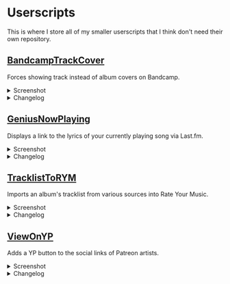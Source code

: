 # Userscripts

This is where I store all of my smaller userscripts that I think don't need their own repository.

## [BandcampTrackCover](https://raw.github.com/TheLastZombie/userscripts/master/BandcampTrackCover.user.js)

Forces showing track instead of album covers on Bandcamp.

<details>

<summary>Screenshot</summary>

![](https://raw.githubusercontent.com/TheLastZombie/userscripts/master/BandcampTrackCover.png)

</details>

<details>

<summary>Changelog</summary>

### Version 1.0.1
- Add `@downloadURL`

### Version 1.0.0
- Initial release

</details>

## [GeniusNowPlaying](https://raw.github.com/TheLastZombie/userscripts/master/GeniusNowPlaying.user.js)

Displays a link to the lyrics of your currently playing song via Last.fm.

<details>

<summary>Screenshot</summary>

![](https://raw.githubusercontent.com/TheLastZombie/userscripts/master/GeniusNowPlaying.png)

</details>

<details>

<summary>Changelog</summary>

### Version 1.0.4
- Update selector classes

### Version 1.0.3
- Add API fallback values

### Version 1.0.2
- Update selector classes

### Version 1.0.1
- Add `@downloadURL`

### Version 1.0.0
- Initial release

</details>

## [TracklistToRYM](https://raw.github.com/TheLastZombie/userscripts/master/TracklistToRYM.user.js)

Imports an album's tracklist from various sources into Rate Your Music.

<details>

<summary>Screenshot</summary>

![](https://raw.githubusercontent.com/TheLastZombie/userscripts/master/TracklistToRYM.gif)

</details>

<details>

<summary>Changelog</summary>

### Version 1.2.0
- Modify modal width
- Add URL placeholders
- Improve success and error messages

### Version 1.1.2
- Update Apple Music selectors

### Version 1.1.1
- Improve Discogs title selector

### Version 1.1.0
- Add Apple Music support
- Improve parent selector
- Improve status and error messages

### Version 1.0.0
- Initial release

</details>

## [ViewOnYP](https://raw.github.com/TheLastZombie/userscripts/master/ViewOnYP.user.js)

Adds a YP button to the social links of Patreon artists.

<details>

<summary>Screenshot</summary>

![](https://raw.githubusercontent.com/TheLastZombie/userscripts/master/ViewOnYP.png)

</details>

<details>

<summary>Changelog</summary>

### Version 1.0.1
- Fix #3

### Version 1.0.0
- Initial release

</details>
